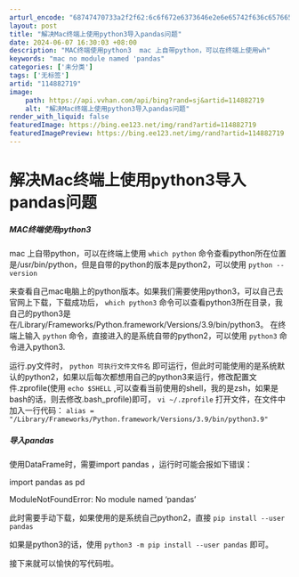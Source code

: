 ```yaml
---
arturl_encode: "68747470733a2f2f62:6c6f672e6373646e2e6e65742f636c657665726c656d6f6e2f:61727469636c652f64657461696c732f313134383832373139"
layout: post
title: "解决Mac终端上使用python3导入pandas问题"
date: 2024-06-07 16:30:03 +08:00
description: "MAC终端使用python3  mac 上自带python，可以在终端上使用wh"
keywords: "mac no module named 'pandas"
categories: ['未分类']
tags: ['无标签']
artid: "114882719"
image:
    path: https://api.vvhan.com/api/bing?rand=sj&artid=114882719
    alt: "解决Mac终端上使用python3导入pandas问题"
render_with_liquid: false
featuredImage: https://bing.ee123.net/img/rand?artid=114882719
featuredImagePreview: https://bing.ee123.net/img/rand?artid=114882719
---
```


# 解决Mac终端上使用python3导入pandas问题

##### MAC终端使用python3

mac 上自带python，可以在终端上使用
`which python`
命令查看python所在位置是/usr/bin/python，但是自带的python的版本是python2，可以使用
`python --version`
  
来查看自己mac电脑上的python版本。如果我们需要使用python3，可以自己去官网上下载，下载成功后，
`which python3`
命令可以查看python3所在目录，我自己的python3是在/Library/Frameworks/Python.framework/Versions/3.9/bin/python3。 在终端上输入
`python`
命令，直接进入的是系统自带的python2，可以使用
`python3`
命令进入python3.
  
运行.py文件时，
`python 可执行文件文件名`
即可运行，但此时可能使用的是系统默认的python2，如果以后每次都想用自己的python3来运行，修改配置文件.zprofile(使用
`echo $SHELL`
,可以查看当前使用的shell，我的是zsh，如果是bash的话，则去修改.bash_profile)即可，
`vi ~/.zprofile`
打开文件，在文件中加入一行代码：
`alias = "/Library/Frameworks/Python.framework/Versions/3.9/bin/python3.9"`

##### 导入pandas

使用DataFrame时，需要import pandas ，运行时可能会报如下错误：
  
import pandas as pd
  
ModuleNotFoundError: No module named ‘pandas’
  
此时需要手动下载，如果使用的是系统自己python2，直接
`pip install --user pandas`
  
如果是python3的话，使用
`python3 -m pip install --user pandas`
即可。
  
接下来就可以愉快的写代码啦。